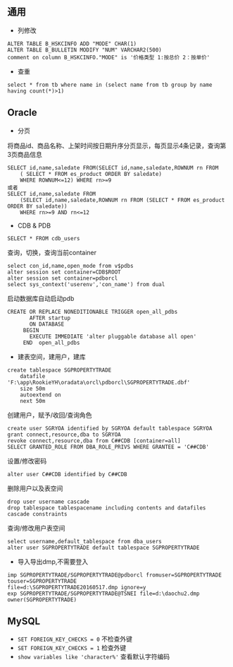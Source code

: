## 通用


- 列修改
```
ALTER TABLE B_HSKCINFO ADD "MODE" CHAR(1) 
ALTER TABLE B_BULLETIN MODIFY "NUM" VARCHAR2(500) 
comment on column B_HSKCINFO."MODE" is '价格类型 1:按总价 2：按单价' 
```
- 查重
```
select * from tb where name in (select name from tb group by name having count(*)>1)
```

## Oracle


- 分页

将商品id、商品名称、上架时间按日期升序分页显示，每页显示4条记录，查询第3页商品信息
```
SELECT id,name,saledate FROM(SELECT id,name,saledate,ROWNUM rn FROM 
    ( SELECT * FROM es_product ORDER BY saledate)
    WHERE ROWNUM<=12) WHERE rn>=9
或者
SELECT id,name,saledate FROM 
    (SELECT id,name,saledate,ROWNUM rn FROM (SELECT * FROM es_product ORDER BY saledate)) 
    WHERE rn>=9 AND rn<=12
```
- CDB & PDB
```
SELECT * FROM cdb_users
```
查询，切换，查询当前container
```
select con_id,name,open_mode from v$pdbs 
alter session set container=CDB$ROOT
alter session set container=pdborcl
select sys_context('userenv','con_name') from dual
```
启动数据库自动启动pdb
```
CREATE OR REPLACE NONEDITIONABLE TRIGGER open_all_pdbs
       AFTER startup
       ON DATABASE
     BEGIN
       EXECUTE IMMEDIATE 'alter pluggable database all open' 
     END  open_all_pdbs 
```
- 建表空间，建用户，建库
```
create tablespace SGPROPERTYTRADE 
    datafile 'F:\app\RookieYH\oradata\orcl\pdborcl\SGPROPERTYTRADE.dbf' 
    size 50m  
    autoextend on
    next 50m
```
创建用户，赋予/收回/查询角色
```
create user SGRYOA identified by SGRYOA default tablespace SGRYOA  
grant connect,resource,dba to SGRYOA  
revoke connect,resource,dba from C##CDB [container=all] 
SELECT GRANTED_ROLE FROM DBA_ROLE_PRIVS WHERE GRANTEE = 'C##CDB' 
```
设置/修改密码
```
alter user C##CDB identified by C##CDB 
```
删除用户以及表空间
```
drop user username cascade 
drop tablespace tablespacename including contents and datafiles cascade constraints  
```
查询/修改用户表空间
```
select username,default_tablespace from dba_users 
alter user SGPROPERTYTRADE default tablespace SGPROPERTYTRADE
```
- 导入导出dmp,不需要登入
```
imp SGPROPERTYTRADE/SGPROPERTYTRADE@pdborcl fromuser=SGPROPERTYTRADE touser=SGPROPERTYTRADE 
file=d:\SGPROPERTYTRADE20160517.dmp ignore=y
exp SGPROPERTYTRADE/SGPROPERTYTRADE@TSNEI file=d:\daochu2.dmp owner(SGPROPERTYTRADE)
```
 
## MySQL
- `SET FOREIGN_KEY_CHECKS = 0` 不检查外键
- `SET FOREIGN_KEY_CHECKS = 1` 检查外键
- `show variables like 'character%'` 查看默认字符编码
